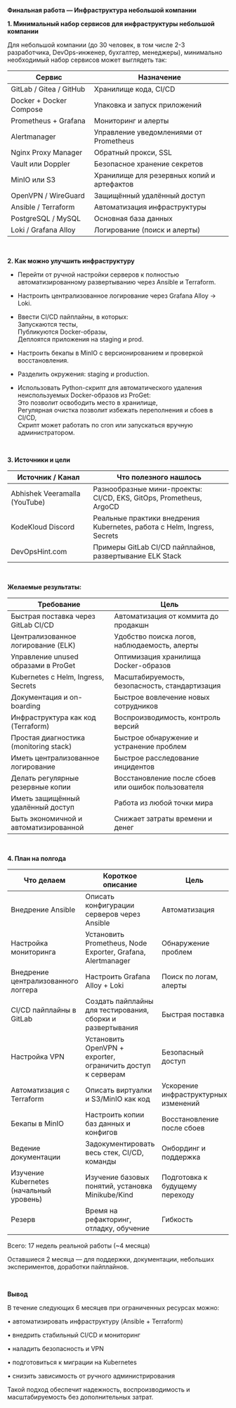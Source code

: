 **Финальная работа — Инфраструктура небольшой компании**

**1\. Минимальный набор сервисов для инфраструктуры небольшой компании**

Для небольшой компании (до 30 человек, в том числе 2-3 разработчика, DevOps-инженер, бухгалтер, менеджеры), минимально необходимый набор сервисов может выглядеть так:

| Сервис | Назначение |
| --- | --- |
| GitLab / Gitea / GitHub | Хранилище кода, CI/CD |
| Docker + Docker Compose | Упаковка и запуск приложений |
| Prometheus + Grafana | Мониторинг и алерты |
| Alertmanager | Управление уведомлениями от Prometheus |
| Nginx Proxy Manager | Обратный прокси, SSL |
| Vault или Doppler | Безопасное хранение секретов |
| MinIO или S3 | Хранилище для резервных копий и артефактов |
| OpenVPN / WireGuard | Защищённый удалённый доступ |
| Ansible / Terraform | Автоматизация инфраструктуры |
| PostgreSQL / MySQL | Основная база данных |
| Loki / Grafana Alloy | Логирование (поиск и алерты) |

<br>

**2\. Как можно улучшить инфраструктуру**

- Перейти от ручной настройки серверов к полностью автоматизированному развертыванию через Ansible и Terraform.
- Настроить централизованное логирование через Grafana Alloy → Loki.
- Ввести CI/CD пайплайны, в которых:  
  Запускаются тесты,  
  Публикуются Docker-образы,  
  Деплоятся приложения на staging и prod.
- Настроить бекапы в MinIO с версионированием и проверкой восстановления.
- Разделить окружения: staging и production.

- Использовать Python-скрипт для автоматического удаления неиспользуемых Docker-образов из ProGet:  
  Это позволит освободить место в хранилище,  
  Регулярная очистка позволит избежать переполнения и сбоев в CI/CD,  
  Скрипт может работать по cron или запускаться вручную администратором.

<br>

**3\. Источники и цели**

| Источник / Канал | Что полезного нашлось |
| --- | --- |
| Abhishek Veeramalla (YouTube) | Разнообразные мини-проекты: CI/CD, EKS, GitOps, Prometheus, ArgoCD |
| KodeKloud Discord | Реальные практики внедрения Kubernetes, работа с Helm, Ingress, Secrets |
| DevOpsHint.com | Примеры GitLab CI/CD пайплайнов, развертывание ELK Stack |

<br>

**Желаемые результаты:**

| Требование | Цель |
| --- | --- |
| Быстрая поставка через GitLab CI/CD | Автоматизация от коммита до продакшн |
| Централизованное логирование (ELK) | Удобство поиска логов, наблюдаемость, алерты |
| Управление unused образами в ProGet | Оптимизация хранилища Docker-образов |
| Kubernetes с Helm, Ingress, Secrets | Масштабируемость, безопасность, стандартизация |
| Документация и on-boarding | Быстрое вовлечение новых сотрудников |
| Инфраструктура как код (Terraform) | Воспроизводимость, контроль версий |
| Простая диагностика (monitoring stack) | Быстрое обнаружение и устранение проблем |
| Иметь централизованное логирование | Быстрое расследование инцидентов |
| Делать регулярные резервные копии | Восстановление после сбоев или ошибок пользователя |
| Иметь защищённый удалённый доступ | Работа из любой точки мира |
| Быть экономичной и автоматизированной | Снижает затраты времени и денег |

<br>

**4\. План на полгода**

| **Что делаем** | **Короткое описание** | **Цель** | **Время (недели)** | **Очерёдность** | **Комментарий** |
| --- | --- | --- | --- | --- | --- |
| Внедрение Ansible | Описать конфигурации серверов через Ansible | Автоматизация | 2   | 1   | Использовать роли и инвентори |
| Настройка мониторинга | Установить Prometheus, Node Exporter, Grafana, Alertmanager | Обнаружение проблем | 2   | 2   | Настроить алерты по CPU, RAM, диску |
| Внедрение централизованного логгера | Настроить Grafana Alloy + Loki | Поиск по логам, алерты | 1   | 3   | Отправка логов с Docker-контейнеров |
| CI/CD пайплайны в GitLab | Создать пайплайны для тестирования, сборки и развертывания | Быстрая поставка | 3   | 4   | Начать с окружения staging |
| Настройка VPN | Установить OpenVPN + exporter, ограничить доступ к серверам | Безопасный доступ | 1   | 5   | Учет ключей, бекапы конфигов |
| Автоматизация с Terraform | Описать виртуалки и S3/MinIO как код | Ускорение инфраструктурных изменений | 2   | 6   | AWS или локально |
| Бекапы в MinIO | Настроить копии баз данных и конфигов | Восстановление после сбоев | 1   | 7   | Проверка восстановления |
| Ведение документации | Задокументировать весь стек, CI/CD, команды | Онбординг и поддержка | 1   | 8   | Можно сделать в Wiki или mkdocs |
| Изучение Kubernetes (начальный уровень) | Изучение базовых понятий, установка Minikube/Kind | Подготовка к будущему переходу | 2   | 9   | Параллельно с другими задачами |
| Резерв | Время на рефакторинг, отладку, обучение | Гибкость | 2   | 10  | Учитывать форс-мажоры |

Всего: 17 недель реальной работы (~4 месяца)

Оставшиеся 2 месяца — для поддержки, документации, небольших экспериментов, доработки пайплайнов.

<br>

**Вывод**

В течение следующих 6 месяцев при ограниченных ресурсах можно:

• автоматизировать инфраструктуру (Ansible + Terraform)

• внедрить стабильный CI/CD и мониторинг

• наладить безопасность и VPN

• подготовиться к миграции на Kubernetes

• снизить зависимость от ручного администрирования

Такой подход обеспечит надежность, воспроизводимость и масштабируемость без дополнительных затрат.
